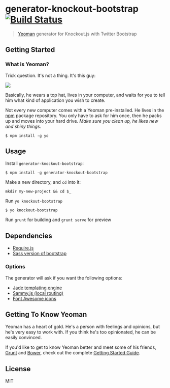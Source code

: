 # generator-knockout-bootstrap [![Build Status](https://secure.travis-ci.org/leszekhanusz/generator-knockout-bootstrap.png?branch=master)](https://travis-ci.org/leszekhanusz/generator-knockout-bootstrap)

> [Yeoman](http://yeoman.io) generator for Knockout.js with Twitter Bootstrap


## Getting Started

### What is Yeoman?

Trick question. It's not a thing. It's this guy:

![](http://i.imgur.com/JHaAlBJ.png)

Basically, he wears a top hat, lives in your computer, and waits for you to tell him what kind of application you wish to create.

Not every new computer comes with a Yeoman pre-installed. He lives in the [npm](https://npmjs.org) package repository. You only have to ask for him once, then he packs up and moves into your hard drive. *Make sure you clean up, he likes new and shiny things.*

```
$ npm install -g yo
```

## Usage

Install `generator-knockout-bootstrap`:
```
$ npm install -g generator-knockout-bootstrap
```

Make a new directory, and `cd` into it:
```
mkdir my-new-project && cd $_
```

Run `yo knockout-bootstrap`
```
$ yo knockout-bootstrap
```

Run `grunt` for building and `grunt serve` for preview

## Dependencies

* [Require.js](http://requirejs.org)
* [Sass version of bootstrap](https://github.com/twbs/bootstrap-sass)

### Options

The generator will ask if you want the following options:

* [Jade templating engine](http://jade-lang.org)
* [Sammy.js (local routing)](http://sammyjs.org)
* [Font Awesome icons](fortawesome.github.io/Font-Awesome)

## Getting To Know Yeoman

Yeoman has a heart of gold. He's a person with feelings and opinions, but he's very easy to work with. If you think he's too opinionated, he can be easily convinced.

If you'd like to get to know Yeoman better and meet some of his friends, [Grunt](http://gruntjs.com) and [Bower](http://bower.io), check out the complete [Getting Started Guide](https://github.com/yeoman/yeoman/wiki/Getting-Started).


## License

MIT
